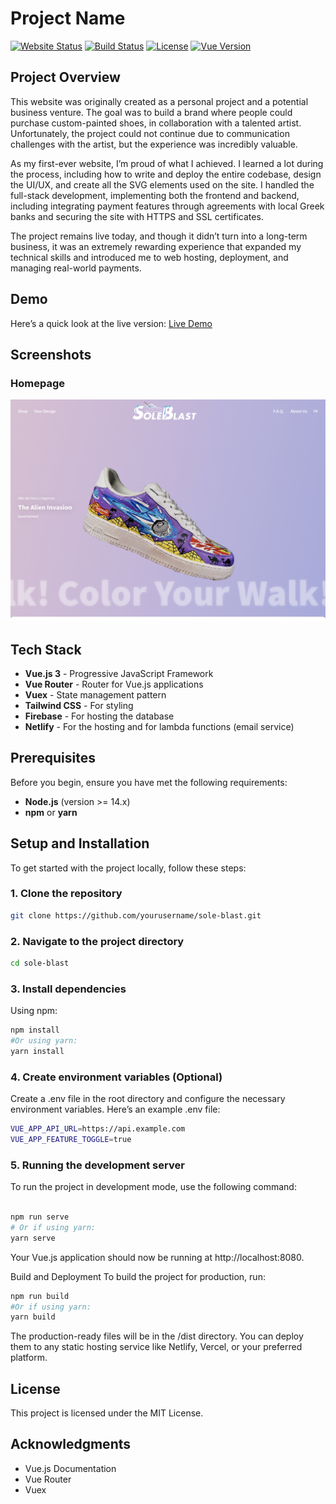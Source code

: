 # Project Name

[![Website Status](https://img.shields.io/website-up-down-green-red/http/yourwebsite.com.svg)](https://production--soleblast.netlify.app) 
[![Build Status](https://img.shields.io/github/actions/workflow/status/yourusername/yourrepository/build.yml)](https://github.com/mbastakis/sole-blast/actions)
[![License](https://img.shields.io/github/license/mbastakis/sole-blast)](./LICENSE)
[![Vue Version](https://img.shields.io/badge/vue-3.x-brightgreen.svg)](https://vuejs.org/)

## Project Overview

This website was originally created as a personal project and a potential business venture. The goal was to build a brand where people could purchase custom-painted shoes, in collaboration with a talented artist. Unfortunately, the project could not continue due to communication challenges with the artist, but the experience was incredibly valuable.

As my first-ever website, I’m proud of what I achieved. I learned a lot during the process, including how to write and deploy the entire codebase, design the UI/UX, and create all the SVG elements used on the site. I handled the full-stack development, implementing both the frontend and backend, including integrating payment features through agreements with local Greek banks and securing the site with HTTPS and SSL certificates.

The project remains live today, and though it didn’t turn into a long-term business, it was an extremely rewarding experience that expanded my technical skills and introduced me to web hosting, deployment, and managing real-world payments.

## Demo

Here’s a quick look at the live version: [Live Demo](https://production--soleblast.netlify.app)

## Screenshots

### Homepage
![Homepage Screenshot](./screenshots/homepage.png)

## Tech Stack

- **Vue.js 3** - Progressive JavaScript Framework
- **Vue Router** - Router for Vue.js applications
- **Vuex** - State management pattern
- **Tailwind CSS** - For styling
- **Firebase** - For hosting the database
- **Netlify** - For the hosting and for lambda functions (email service)

## Prerequisites

Before you begin, ensure you have met the following requirements:

- **Node.js** (version >= 14.x)
- **npm** or **yarn**

## Setup and Installation

To get started with the project locally, follow these steps:

### 1. Clone the repository

```bash
git clone https://github.com/yourusername/sole-blast.git
```

### 2. Navigate to the project directory

```bash
cd sole-blast
```

### 3. Install dependencies
Using npm:

```bash
npm install
#Or using yarn:
yarn install
```

### 4. Create environment variables (Optional)
Create a .env file in the root directory and configure the necessary environment variables. Here’s an example .env file:
```bash
VUE_APP_API_URL=https://api.example.com
VUE_APP_FEATURE_TOGGLE=true
```

### 5. Running the development server
To run the project in development mode, use the following command:

```bash

npm run serve
# Or if using yarn:
yarn serve
```
Your Vue.js application should now be running at http://localhost:8080.

Build and Deployment
To build the project for production, run:
```bash
npm run build
#Or if using yarn:
yarn build
```

The production-ready files will be in the /dist directory. You can deploy them to any static hosting service like Netlify, Vercel, or your preferred platform.

## License
This project is licensed under the MIT License.

## Acknowledgments
- Vue.js Documentation
- Vue Router
- Vuex